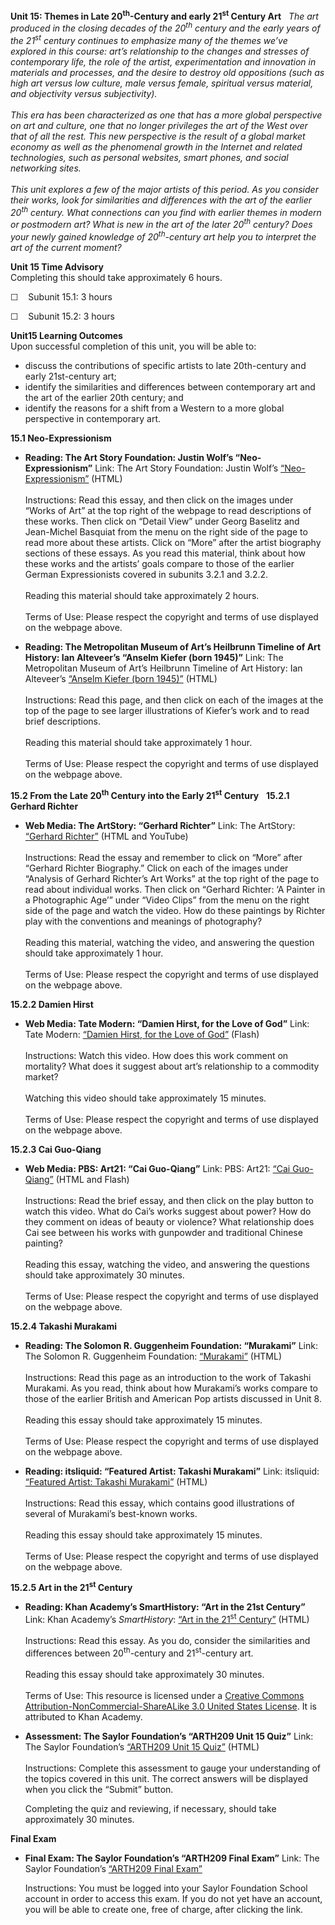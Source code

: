 **Unit 15: Themes in Late 20<sup>th</sup>-Century and early
21<sup>st</sup> Century Art** <span id="15"></span> 
*The art produced in the closing decades of the 20<sup>th</sup> century
and the early years of the 21<sup>st</sup> century continues to
emphasize many of the themes we’ve explored in this course: art’s
relationship to the changes and stresses of contemporary life, the role
of the artist, experimentation and innovation in materials and
processes, and the desire to destroy old oppositions (such as high art
versus low culture, male versus female, spiritual versus material, and
objectivity versus subjectivity).*  
    
 *This era has been characterized as one that has a more global
perspective on art and culture, one that no longer privileges the art of
the West over that of all the rest. This new perspective is the result
of a global market economy as well as the phenomenal growth in the
Internet and related technologies, such as personal websites, smart
phones, and social networking sites.*  
    
 *This unit explores a few of the major artists of this period. As you
consider their works, look for similarities and differences with the art
of the earlier 20<sup>th</sup> century. What connections can you find
with earlier themes in modern or postmodern art? What is new in the art
of the later 20<sup>th</sup> century? Does your newly gained knowledge
of 20<sup>th</sup>-century art help you to interpret the art of the
current moment?*

**Unit 15 Time Advisory**  
Completing this should take approximately 6 hours.  
  
 ☐    Subunit 15.1: 3 hours  
  
 ☐    Subunit 15.2: 3 hours

**Unit15 Learning Outcomes**  
Upon successful completion of this unit, you will be able to:  
-   discuss the contributions of specific artists to late 20th-century
    and early 21st-century art;
-   identify the similarities and differences between contemporary art
    and the art of the earlier 20th century; and
-   identify the reasons for a shift from a Western to a more global
    perspective in contemporary art.

**15.1 Neo-Expressionism** <span id="15.1"></span> 
-   **Reading: The Art Story Foundation: Justin Wolf’s
    “Neo-Expressionism”**
    Link: The Art Story Foundation: Justin Wolf’s
    [“Neo-Expressionism”](http://www.theartstory.org/movement-neo-expressionism.htm) (HTML)  
        
     Instructions: Read this essay, and then click on the images under
    “Works of Art” at the top right of the webpage to read descriptions
    of these works. Then click on “Detail View” under Georg Baselitz and
    Jean-Michel Basquiat from the menu on the right side of the page to
    read more about these artists. Click on “More” after the artist
    biography sections of these essays. As you read this material, think
    about how these works and the artists’ goals compare to those of the
    earlier German Expressionists covered in subunits 3.2.1 and 3.2.2.  
        
     Reading this material should take approximately 2 hours.  
        
     Terms of Use: Please respect the copyright and terms of use
    displayed on the webpage above.

-   **Reading: The Metropolitan Museum of Art’s Heilbrunn Timeline of
    Art History: Ian Alteveer’s “Anselm Kiefer (born 1945)”**
    Link: The Metropolitan Museum of Art’s Heilbrunn Timeline of Art
    History: Ian Alteveer’s [“Anselm Kiefer (born
    1945)”](http://www.metmuseum.org/toah/hd/kief/hd_kief.htm) (HTML)  
        
     Instructions: Read this page, and then click on each of the images
    at the top of the page to see larger illustrations of Kiefer’s work
    and to read brief descriptions.  
        
     Reading this material should take approximately 1 hour.  
        
     Terms of Use: Please respect the copyright and terms of use
    displayed on the webpage above.

**15.2 From the Late 20<sup>th</sup> Century into the Early
21<sup>st</sup> Century** <span id="15.2"></span> 
**15.2.1 Gerhard Richter** <span id="15.2.1"></span> 
-   **Web Media: The ArtStory: “Gerhard Richter”**
    Link: The ArtStory: [“Gerhard
    Richter”](http://www.theartstory.org/artist-richter-gerhard.htm) (HTML
    and YouTube)  
        
     Instructions: Read the essay and remember to click on “More” after
    “Gerhard Richter Biography.” Click on each of the images under
    “Analysis of Gerhard Richter’s Art Works” at the top right of the
    page to read about individual works. Then click on “Gerhard Richter:
    ‘A Painter in a Photographic Age’” under “Video Clips” from the menu
    on the right side of the page and watch the video. How do these
    paintings by Richter play with the conventions and meanings of
    photography?  
        
     Reading this material, watching the video, and answering the
    question should take approximately 1 hour.  
        
     Terms of Use: Please respect the copyright and terms of use
    displayed on the webpage above.

**15.2.2 Damien Hirst** <span id="15.2.2"></span> 
-   **Web Media: Tate Modern: “Damien Hirst, for the Love of God”**
    Link: Tate Modern: [“Damien Hirst, for the Love of
    God”](http://www.tate.org.uk/context-comment/video/tateshots-damien-hirst-love-god) (Flash)  
        
     Instructions: Watch this video. How does this work comment on
    mortality? What does it suggest about art’s relationship to a
    commodity market?  
        
     Watching this video should take approximately 15 minutes.  
        
     Terms of Use: Please respect the copyright and terms of use
    displayed on the webpage above.

**15.2.3 Cai Guo-Qiang** <span id="15.2.3"></span> 
-   **Web Media: PBS: Art21: “Cai Guo-Qiang”**
    Link: PBS: Art21: [“Cai
    Guo-Qiang”](http://www.art21.org/artists/cai-guo-qiang) (HTML and
    Flash)  
        
     Instructions: Read the brief essay, and then click on the play
    button to watch this video. What do Cai’s works suggest about power?
    How do they comment on ideas of beauty or violence? What
    relationship does Cai see between his works with gunpowder and
    traditional Chinese painting?  
        
     Reading this essay, watching the video, and answering the questions
    should take approximately 30 minutes.  
        
     Terms of Use: Please respect the copyright and terms of use
    displayed on the webpage above.

**15.2.4 Takashi Murakami** <span id="15.2.4"></span> 
-   **Reading: The Solomon R. Guggenheim Foundation: “Murakami”**
    Link: The Solomon R. Guggenheim Foundation:
    [“Murakami”](http://www.guggenheim.org/new-york/exhibitions/past/exhibit/2791) (HTML)  
        
     Instructions: Read this page as an introduction to the work of
    Takashi Murakami. As you read, think about how Murakami’s works
    compare to those of the earlier British and American Pop artists
    discussed in Unit 8.  
        
     Reading this essay should take approximately 15 minutes.  
        
     Terms of Use: Please respect the copyright and terms of use
    displayed on the webpage above.

-   **Reading: itsliquid: “Featured Artist: Takashi Murakami”**
    Link: itsliquid: [“Featured Artist: Takashi
    Murakami”](http://www.itsliquid.com/featured-artist-takashi-murakami.html) (HTML)  
        
     Instructions: Read this essay, which contains good illustrations of
    several of Murakami’s best-known works.  
        
     Reading this essay should take approximately 15 minutes.  
        
     Terms of Use: Please respect the copyright and terms of use
    displayed on the webpage above.

**15.2.5 Art in the 21<sup>st</sup> Century** <span id="15.2.5"></span> 
-   **Reading: Khan Academy’s SmartHistory: “Art in the 21st Century”**
    Link: Khan Academy’s *SmartHistory*: [“Art in the 21<sup>st</sup>
    Century”](http://smarthistory.khanacademy.org/art-in-the-21st-century.html) (HTML)  
        
     Instructions: Read this essay. As you do, consider the similarities
    and differences between 20<sup>th</sup>-century and
    21<sup>st</sup>-century art.  
        
     Reading this essay should take approximately 30 minutes.  
        
     Terms of Use: This resource is licensed under a [Creative Commons
    Attribution-NonCommercial-ShareALike 3.0 United States
    License](http://creativecommons.org/licenses/by-nc-sa/3.0/us/). It
    is attributed to Khan Academy. 

-   **Assessment: The Saylor Foundation’s “ARTH209 Unit 15 Quiz”**
    Link: The Saylor Foundation’s [“ARTH209 Unit 15
    Quiz”](http://school.saylor.org/mod/quiz/view.php?id=1376) (HTML)  
        
     Instructions: Complete this assessment to gauge your understanding
    of the topics covered in this unit. The correct answers will be
    displayed when you click the “Submit” button.  
      
     Completing the quiz and reviewing, if necessary, should take
    approximately 30 minutes.

**Final Exam** <span id="16"></span> 
-   **Final Exam: The Saylor Foundation’s “ARTH209 Final Exam”**
    Link: The Saylor Foundation’s [“ARTH209 Final
    Exam”](http://school.saylor.org/mod/quiz/view.php?id=1377)  
      
     Instructions: You must be logged into your Saylor Foundation School
    account in order to access this exam. If you do not yet have an
    account, you will be able to create one, free of charge, after
    clicking the link.


